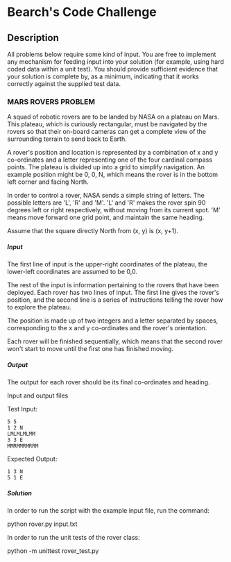 # Bearch's Code Challenge

## Description

All problems below require some kind of input. You are free to implement
any mechanism for feeding input into your solution (for example, using
hard coded data within a unit test).  You should provide sufficient
evidence that your solution is complete by, as a minimum, indicating
that it works correctly against the supplied test data.

### MARS ROVERS PROBLEM

A squad of robotic rovers are to be landed by NASA on a plateau on Mars.
This plateau, which is curiously rectangular, must be navigated by the
rovers so that their on-board cameras can get a complete view of the
surrounding terrain to send back to Earth.

A rover's position and location is represented by a combination of x and
y co-ordinates and a letter representing one of the four cardinal
compass points. The plateau is divided up into a grid to simplify
navigation. An example position might be 0, 0, N, which means the rover
is in the bottom left corner and facing North.

In order to control a rover, NASA sends a simple string of letters. The
possible letters are 'L', 'R' and 'M'. 'L' and 'R' makes the rover spin
90 degrees left or right respectively, without moving from its current
spot.  'M' means move forward one grid point, and maintain the same
heading.

Assume that the square directly North from (x, y) is (x, y+1).

##### Input

The first line of input is the upper-right coordinates of the plateau,
the lower-left coordinates are assumed to be 0,0.

The rest of the input is information pertaining to the rovers that have
been deployed. Each rover has two lines of input. The first line gives
the rover's position, and the second line is a series of instructions
telling the rover how to explore the plateau.

The position is made up of two integers and a letter separated by
spaces, corresponding to the x and y co-ordinates and the rover's
orientation.


Each rover will be finished sequentially, which means that the second
rover won't start to move until the first one has finished moving.

##### Output

The output for each rover should be its final co-ordinates and heading.

Input and output files

Test Input:
```
5 5
1 2 N
LMLMLMLMM
3 3 E
MMRMMRMRRM
```
Expected Output:
```
1 3 N
5 1 E
```

##### Solution

In order to run the script with the example input file, run the command:

python rover.py input.txt

In order to run the unit tests of the rover class:

python -m unittest rover_test.py
